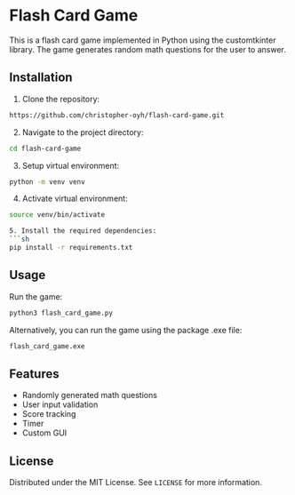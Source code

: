 # Flash Card Game

This is a flash card game implemented in Python using the customtkinter library. The game generates random math questions for the user to answer.

## Installation

1. Clone the repository:

```sh
https://github.com/christopher-oyh/flash-card-game.git
```

2. Navigate to the project directory:

```sh
cd flash-card-game
```

3. Setup virtual environment:

```sh
python -m venv venv
```

4. Activate virtual environment:

````sh
source venv/bin/activate

5. Install the required dependencies:
```sh
pip install -r requirements.txt
````

## Usage

Run the game:

```sh
python3 flash_card_game.py
```

Alternatively, you can run the game using the package .exe file:

```sh
flash_card_game.exe
```

## Features

- Randomly generated math questions
- User input validation
- Score tracking
- Timer
- Custom GUI

## License

Distributed under the MIT License. See `LICENSE` for more information.
